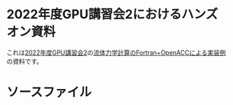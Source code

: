 # 2022年度GPU講習会2におけるハンズオン資料
これは[2022年度GPU講習会2](https://www.cfca.nao.ac.jp/content/gpu_workshop_2022_2)の[流体力学計算のFortran+OpenACCによる実装例](https://qiita.com/takiwaki_tomoya/items/af059b7fb8877f0e3d79)の資料です。

# ソースファイル
